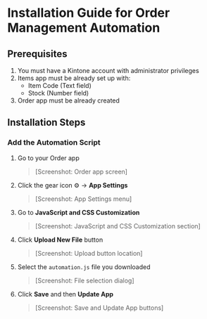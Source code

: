 # Installation Guide for Order Management Automation

## Prerequisites
1. You must have a Kintone account with administrator privileges
2. Items app must be already set up with:
   - Item Code (Text field)
   - Stock (Number field)
3. Order app must be already created

## Installation Steps

### Add the Automation Script
1. Go to your Order app
   > [Screenshot: Order app screen]

2. Click the gear icon ⚙️ → **App Settings**
   > [Screenshot: App Settings menu]

3. Go to **JavaScript and CSS Customization**
   > [Screenshot: JavaScript and CSS Customization section]

4. Click **Upload New File** button
   > [Screenshot: Upload button location]

5. Select the `automation.js` file you downloaded
   > [Screenshot: File selection dialog]


8. Click **Save** and then **Update App**
   > [Screenshot: Save and Update App buttons]
